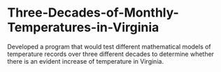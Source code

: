 # Three-Decades-of-Monthly-Temperatures-in-Virginia
Developed a program that would test different mathematical models of temperature records over three different decades to determine whether there is an evident increase of temperature in Virginia.
